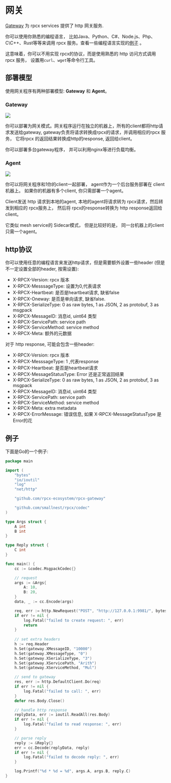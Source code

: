 # 网关

[Gateway](https://github.com/rpcx-ecosystem/rpcx-gateway) 为 rpcx services 提供了 http 网关服务.

你可以使用你熟悉的编程语言， 比如Java、Python、C#、Node.js、Php、C\C++、Rust等等来调用 rpcx 服务。查看一些编程语言实现的[例子](https://github.com/rpcx-ecosystem/rpcx-gateway/blob/master/examples/README.md) 。

这意味着，你可以不用实现 rpcx的协议，而是使用熟悉的 http 访问方式调用 rpcx 服务， 设置用`curl`、`wget`等命令行工具。

## 部署模型

使用网关程序有两种部署模型: **Gateway** 和 **Agent**。

### Gateway

![](https://github.com/rpcx-ecosystem/rpcx-gateway/raw/master/doc/gateway.png)

你可以部署为网关模式。网关程序运行在独立的机器上，所有的client都将http请求发送给gateway, gateway负责将请求转换成rpcx的请求，并调用相应的rpcx 服务， 它将rpcx 的返回结果转换成http的response, 返回给client。

你可以部署多台gateway程序， 并可以利用nginx等进行负载均衡。


### Agent

![](https://github.com/rpcx-ecosystem/rpcx-gateway/raw/master/doc/agent.png)

你可以将网关程序和1你的client一起部署， agent作为一个后台服务部署在 client机器上。 如果你的机器有多个client, 你只需部署一个agent。

Client发送 http 请求到本地的agent, 本地的agent将请求转为 rpcx请求，然后转发到相应的 rpcx服务上， 然后将 rpcx的response转换为 http response返回给 client。

它类似 mesh service的 Sidecar模式， 但是比较好的是， 同一台机器上的client只需一个agent。

## http协议 

你可以使用任意的编程语言来发送http请求，但是需要额外设置一些header (但是不一定设置全部的header, 按需设置):

- X-RPCX-Version: rpcx 版本
- X-RPCX-MesssageType: 设置为0,代表请求
- X-RPCX-Heartbeat: 是否是heartbeat请求, 缺省false
- X-RPCX-Oneway: 是否是单向请求, 缺省false.
- X-RPCX-SerializeType: 0 as raw bytes, 1 as JSON, 2 as protobuf, 3 as msgpack
- X-RPCX-MessageID: 消息id, uint64 类型
- X-RPCX-ServicePath: service path
- X-RPCX-ServiceMethod: service method
- X-RPCX-Meta: 额外的元数据

对于 http response, 可能会包含一些header: 

- X-RPCX-Version: rpcx 版本
- X-RPCX-MesssageType: 1 ,代表response
- X-RPCX-Heartbeat: 是否是heartbeat请求
- X-RPCX-MessageStatusType:  Error 还是正常返回结果
- X-RPCX-SerializeType: 0 as raw bytes, 1 as JSON, 2 as protobuf, 3 as msgpack
- X-RPCX-MessageID: 消息id, uint64 类型
- X-RPCX-ServicePath: service path
- X-RPCX-ServiceMethod: service method
- X-RPCX-Meta: extra metadata
- X-RPCX-ErrorMessage: 错误信息,  如果 X-RPCX-MessageStatusType 是 Error的花


## 例子

下面是Go的一个例子:

```go
package main

import (
	"bytes"
	"io/ioutil"
	"log"
	"net/http"

	"github.com/rpcx-ecosystem/rpcx-gateway"

	"github.com/smallnest/rpcx/codec"
)

type Args struct {
	A int
	B int
}

type Reply struct {
	C int
}

func main() {
	cc := &codec.MsgpackCodec{}

    // request 
	args := &Args{
		A: 10,
		B: 20,
	}
	data, _ := cc.Encode(args)

	req, err := http.NewRequest("POST", "http://127.0.0.1:9981/", bytes.NewReader(data))
	if err != nil {
		log.Fatal("failed to create request: ", err)
		return
    }
    
    // set extra headers
	h := req.Header
	h.Set(gateway.XMessageID, "10000")
	h.Set(gateway.XMessageType, "0")
	h.Set(gateway.XSerializeType, "3")
	h.Set(gateway.XServicePath, "Arith")
	h.Set(gateway.XServiceMethod, "Mul")

    // send to gateway
	res, err := http.DefaultClient.Do(req)
	if err != nil {
		log.Fatal("failed to call: ", err)
	}
	defer res.Body.Close()

	// handle http response
	replyData, err := ioutil.ReadAll(res.Body)
	if err != nil {
		log.Fatal("failed to read response: ", err)
	}

    // parse reply
	reply := &Reply{}
	err = cc.Decode(replyData, reply)
	if err != nil {
		log.Fatal("failed to decode reply: ", err)
	}

	log.Printf("%d * %d = %d", args.A, args.B, reply.C)
}
```
